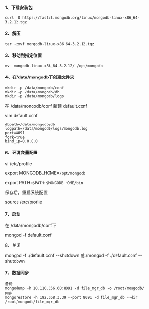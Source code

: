 #### 1、下载安装包

```
curl -O https://fastdl.mongodb.org/linux/mongodb-linux-x86_64-3.2.12.tgz
```

#### 2、解压

```
tar -zxvf mongodb-linux-x86_64-3.2.12.tgz
```

#### 3、移动到指定位置

```
mv  mongodb-linux-x86_64-3.2.12/ /opt/mongodb
```

#### 4、在/data/mongodb下创建文件夹

```
mkdir -p /data/mongodb/conf
mkdir -p /data/mongodb/db
mkdir -p /data/mongodb/logs
```

在 /data/mongodb/conf 新建 default.conf

vim default.conf

```
dbpath=/data/mongodb/db
logpath=/data/mongodb/logs/mongodb.log
port=8091
fork=true
bind_ip=0.0.0.0
```

#### 6、环境变量配置

vi /etc/profile 

export MONGODB_HOME=`/opt/mongodb`

export PATH=`$PATH:$MONGODB_HOME/bin`

保存后，重启系统配置

source /etc/profile

#### 7、启动

在 /data/mongodb/conf下

mongod -f default.conf

8、关闭

mongod -f ./default.conf --shutdown  或./mongod -f ./default.conf --shutdown

#### 7、数据同步

```
备份
mongodump -h 10.110.156.60:8091 -d file_mgr_db -o /root/mongodb/
同步
mongorestore -h 192.168.3.39 --port 8091 -d file_mgr_db --dir /root/mongodb/file_mgr_db
```



